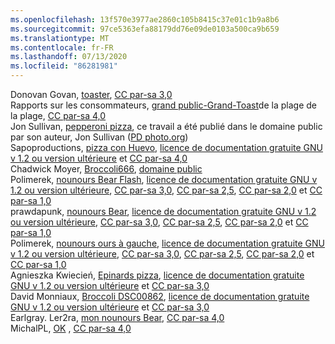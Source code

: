 ```yaml
---
ms.openlocfilehash: 13f570e3977ae2860c105b8415c37e01c1b9a8b6
ms.sourcegitcommit: 97ce5363efa88179dd76e09de0103a500ca9b659
ms.translationtype: MT
ms.contentlocale: fr-FR
ms.lasthandoff: 07/13/2020
ms.locfileid: "86281981"
---
```

Donovan Govan, [toaster](https://commons.wikimedia.org/wiki/File:Toaster.jpg), [CC par-sa 3,0](https://creativecommons.org/licenses/by-sa/3.0/legalcode)  
Rapports sur les consommateurs, [grand public-Grand-Toast](https://commons.wikimedia.org/wiki/File:Consumer_Reports_-_Hamilton_Beach_Digital_toaster.tiff)de la plage de la plage, [CC par-sa 4,0](https://creativecommons.org/licenses/by-sa/4.0/deed.en)  
Jon Sullivan, [pepperoni pizza](https://commons.wikimedia.org/wiki/File:Pepperoni_pizza.jpg), ce travail a été publié dans le domaine public par son auteur, Jon Sullivan ([PD photo.org](http://pdphoto.org/))  
Sapoproductions, [pizza con Huevo](https://commons.wikimedia.org/wiki/File:Pizza_con_huevo.jpg), [licence de documentation gratuite GNU v 1.2 ou version ultérieure](https://en.wikipedia.org/wiki/en:GNU_Free_Documentation_License) et [CC par-sa 4,0](https://creativecommons.org/licenses/by-sa/4.0/)  
Chadwick Moyer, [Broccoli666](https://commons.wikimedia.org/wiki/File:Broccoli666.jpg), [domaine public](https://en.wikipedia.org/wiki/Public_domain)  
Polimerek, [nounours Bear Flash](https://commons.wikimedia.org/wiki/File:Teddy_Bear_front_flash.jpg), [licence de documentation gratuite GNU v 1.2 ou version ultérieure](https://en.wikipedia.org/wiki/en:GNU_Free_Documentation_License), [CC par-sa 3,0](https://creativecommons.org/licenses/by-sa/3.0/legalcode), [CC par-sa 2,5](https://creativecommons.org/licenses/by-sa/2.5/deed.en), [CC par-sa 2,0](https://creativecommons.org/licenses/by-sa/2.0/deed.en) et [CC par-sa 1,0](https://creativecommons.org/licenses/by-sa/1.0/deed.en)  
prawdapunk, [nounours Bear](https://commons.wikimedia.org/wiki/File:Teddy_bear.jpg), [licence de documentation gratuite GNU v 1.2 ou version ultérieure](https://en.wikipedia.org/wiki/en:GNU_Free_Documentation_License), [CC par-sa 3,0](https://creativecommons.org/licenses/by-sa/3.0/legalcode), [CC par-sa 2,5](https://creativecommons.org/licenses/by-sa/2.5/deed.en), [CC par-sa 2,0](https://creativecommons.org/licenses/by-sa/2.0/deed.en) et [CC par-sa 1,0](https://creativecommons.org/licenses/by-sa/1.0/deed.en)  
Polimerek, [nounours ours à gauche](https://commons.wikimedia.org/wiki/File:Teddy_Bear_left_flash.jpg), [licence de documentation gratuite GNU v 1.2 ou version ultérieure](https://en.wikipedia.org/wiki/en:GNU_Free_Documentation_License), [CC par-sa 3,0](https://creativecommons.org/licenses/by-sa/3.0/legalcode), [CC par-sa 2,5](https://creativecommons.org/licenses/by-sa/2.5/deed.en), [CC par-sa 2,0](https://creativecommons.org/licenses/by-sa/2.0/deed.en) et [CC par-sa 1,0](https://creativecommons.org/licenses/by-sa/1.0/deed.en)  
Agnieszka Kwiecień, [Epinards pizza](https://commons.wikimedia.org/wiki/File:Spinach_pizza.jpg), [licence de documentation gratuite GNU v 1.2 ou version ultérieure](https://en.wikipedia.org/wiki/en:GNU_Free_Documentation_License) et [CC par-sa 3,0](https://creativecommons.org/licenses/by-sa/3.0/legalcode)  
David Monniaux, [Broccoli DSC00862](https://commons.wikimedia.org/wiki/File:Broccoli_DSC00862.png), [licence de documentation gratuite GNU v 1.2 ou version ultérieure](https://en.wikipedia.org/wiki/en:GNU_Free_Documentation_License) et [CC par-sa 3,0](https://creativecommons.org/licenses/by-sa/3.0/legalcode)  
Earlgray. Ler2ra, [mon nounours Bear](https://commons.wikimedia.org/wiki/File:My_teddy_bear.jpg), [CC par-sa 4,0](https://creativecommons.org/licenses/by-sa/4.0/deed.en)  
MichalPL, [OK](https://commons.wikimedia.org/wiki/File:OK._Toaster.jpg) , [CC par-sa 4,0](https://creativecommons.org/licenses/by-sa/4.0/deed.en)  
